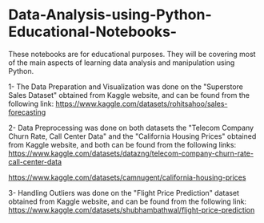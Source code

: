 # Data-Analysis-using-Python-Educational-Notebooks-
These notebooks are for educational purposes. 
They will be covering most of the main aspects of learning data analysis and manipulation using Python.



1- The Data Preparation and Visualization was done on the "Superstore Sales Dataset" obtained from Kaggle website, and can be found from the following link:
https://www.kaggle.com/datasets/rohitsahoo/sales-forecasting


2- Data Preprocessing was done on both datasets the "Telecom Company Churn Rate, Call Center Data" and the "California Housing Prices" obtained from Kaggle website, and both can be found from the following links:
https://www.kaggle.com/datasets/datazng/telecom-company-churn-rate-call-center-data

https://www.kaggle.com/datasets/camnugent/california-housing-prices


3- Handling Outliers was done on the "Flight Price Prediction" dataset obtained from Kaggle website, and can be found from the following link:
https://www.kaggle.com/datasets/shubhambathwal/flight-price-prediction
